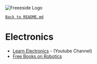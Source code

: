 ![Freeeside Logo](https://avatars.githubusercontent.com/u/17128437?s=200&v=4 "Freeside Logo")

[`Back to README.md`](/README.md)

# Electronics

- [Learn Electronics](https://www.youtube.com/channel/UCSRTiJhBE5GsP-1fCbpFRWg) - (Youtube Channel)
- [Free Books on Robotics](https://github.com/StevenShiChina/books)

